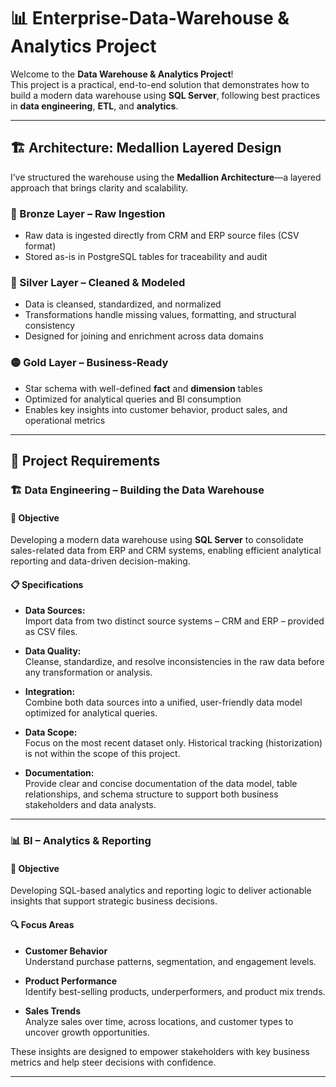 # 📊 Enterprise-Data-Warehouse & Analytics Project

Welcome to the **Data Warehouse & Analytics Project**!  
This project is a practical, end-to-end solution that demonstrates how to build a modern data warehouse using **SQL Server**, following best practices in **data engineering**, **ETL**, and **analytics**.

---

## 🏗️ Architecture: Medallion Layered Design

I’ve structured the warehouse using the **Medallion Architecture**—a layered approach that brings clarity and scalability.

### 🔹 Bronze Layer – Raw Ingestion  
- Raw data is ingested directly from CRM and ERP source files (CSV format)  
- Stored as-is in PostgreSQL tables for traceability and audit

### 🔸 Silver Layer – Cleaned & Modeled  
- Data is cleansed, standardized, and normalized  
- Transformations handle missing values, formatting, and structural consistency  
- Designed for joining and enrichment across data domains

### 🟡 Gold Layer – Business-Ready  
- Star schema with well-defined **fact** and **dimension** tables  
- Optimized for analytical queries and BI consumption  
- Enables key insights into customer behavior, product sales, and operational metrics

---


## 🚀 Project Requirements

### 🏗️ Data Engineering – Building the Data Warehouse

#### 🎯 Objective  
Developing a modern data warehouse using **SQL Server** to consolidate sales-related data from ERP and CRM systems, enabling efficient analytical reporting and data-driven decision-making.

#### 📋 Specifications

- **Data Sources:**  
  Import data from two distinct source systems – CRM and ERP – provided as CSV files.

- **Data Quality:**  
  Cleanse, standardize, and resolve inconsistencies in the raw data before any transformation or analysis.

- **Integration:**  
  Combine both data sources into a unified, user-friendly data model optimized for analytical queries.

- **Data Scope:**  
  Focus on the most recent dataset only. Historical tracking (historization) is not within the scope of this project.

- **Documentation:**  
  Provide clear and concise documentation of the data model, table relationships, and schema structure to support both business stakeholders and data analysts.

---

### 📊 BI – Analytics & Reporting

#### 🎯 Objective  
Developing SQL-based analytics and reporting logic to deliver actionable insights that support strategic business decisions.

#### 🔍 Focus Areas

- **Customer Behavior**  
  Understand purchase patterns, segmentation, and engagement levels.

- **Product Performance**  
  Identify best-selling products, underperformers, and product mix trends.

- **Sales Trends**  
  Analyze sales over time, across locations, and customer types to uncover growth opportunities.

These insights are designed to empower stakeholders with key business metrics and help steer decisions with confidence.

---
